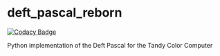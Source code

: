 # deft_pascal_reborn

[![Codacy Badge](https://api.codacy.com/project/badge/Grade/279a44350001461c86990d376c63314f)](https://app.codacy.com/manual/brnomade/deft_pascal_reborn?utm_source=github.com&utm_medium=referral&utm_content=brnomade/deft_pascal_reborn&utm_campaign=Badge_Grade_Dashboard)

Python implementation of the Deft Pascal for the Tandy Color Computer 
